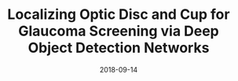 ---
title: "Localizing Optic Disc and Cup for Glaucoma Screening via Deep Object Detection Networks"
collection: conferences
permalink: /publication/Localizing
date: 2018-09-14
year: "2018"
venue: "COMPAY/OMIA@MICCAI"
city: 
state: ""
thumbnail: "Localizing.png"
teaser :
authors: "Xu Sun, Yanwu Xu, Mingkui Tan, Huazhu Fu, Wei Zhao, Tianyuan You, Jiang Liu"
bibtex: Localizing.txt
uri: Localizing.pdf
arxiv: 
project: 
source:
poster: 
data:
---